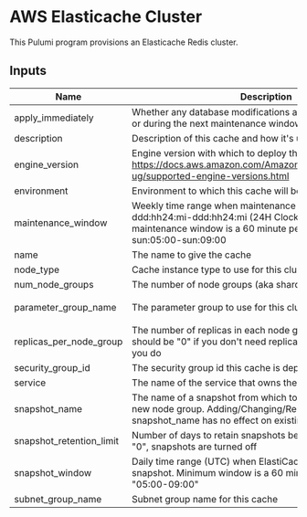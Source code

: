 # AWS Elasticache Cluster

This Pulumi program provisions an Elasticache Redis cluster.

## Inputs

| Name | Description | Type | Default | Required |
|------|-------------|------|---------|:--------:|
| apply\_immediately | Whether any database modifications are applied immediately, or during the next maintenance window | `string` | `"false"` | no |
| description | Description of this cache and how it's used | `string` | N/A | yes |
| engine\_version | Engine version with which to deploy the cluster. See https://docs.aws.amazon.com/AmazonElastiCache/latest/red-ug/supported-engine-versions.html | `string` | `"5.0.6"` | no |
| environment | Environment to which this cache will be deployed | `string` | N/A | yes |
| maintenance\_window | Weekly time range when maintenance is performed. Format is ddd:hh24:mi-ddd:hh24:mi (24H Clock UTC). Minimum maintenance window is a 60 minute period. Example: sun:05:00-sun:09:00 | `string` | `"wed:11:00-wed:12:00"` | no |
| name | The name to give the cache | `string` | N/A | yes |
| node\_type | Cache instance type to use for this cluster | `string` | N/A | yes |
| num\_node\_groups | The number of node groups (aka shards) for this cache | `string` | N/A | yes |
| parameter\_group\_name | The parameter group to use for this cluster | `string` | `"dd-redis-5-lfu-cluster-on"` | no |
| replicas\_per\_node\_group | The number of replicas in each node group (shard). This should be "0" if you don't need replicas, and typically "1" if you do | `string` | N/A | yes |
| security\_group\_id | The security group id this cache is deployed into | `string` | N/A | yes |
| service | The name of the service that owns the cache | `string` | N/A | yes |
| snapshot\_name | The name of a snapshot from which to restore data into the new node group. Adding/Changing/Removing the snapshot_name has no effect on existing cluster resource | `string` | N/A | no |
| snapshot\_retention\_limit | Number of days to retain snapshots before deleting. If set to "0", snapshots are turned off | `string` | N/A | yes |
| snapshot\_window | Daily time range (UTC) when ElastiCache will begin taking a snapshot. Minimum window is a 60 minute period. Example: "05:00-09:00" | `string` | `"12:00-13:00"` | no |
| subnet\_group\_name | Subnet group name for this cache | `string` | N/A | yes |
